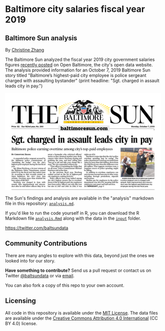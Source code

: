 # Baltimore city salaries fiscal year 2019

## Baltimore Sun analysis

By [Christine Zhang](mailto:czhang@baltsun.com)

The Baltimore Sun analyzed the fiscal year 2019 city government salaries figures [recently posted](https://data.baltimorecity.gov/City-Government/Baltimore-City-Employee-Salaries-FY2019/6xv6-e66h/data) on Open Baltimore, the city's open data website. The analysis provided information for an October 7, 2019 Baltimore Sun story titled "Baltimore’s highest-paid city employee is police sergeant charged with assaulting bystander" (print headline: "Sgt. charged in assault leads city in pay.")

![](input/p1.png)

The Sun's findings and analysis are available in the "analysis" markdown file in this repository: [`analysis.md`](https://github.com/baltimore-sun-data/balt-city-salaries-2019/blob/master/analysis.md).

If you'd like to run the code yourself in R, you can download the R Markdown file [`analysis.Rmd`](https://github.com/baltimore-sun-data/balt-city-salaries-2019/blob/master/analysis.Rmd) along with the data in the [`input`](https://github.com/baltimore-sun-data/balt-city-salaries-2019/tree/master/input) folder.

https://twitter.com/baltsundata

## Community Contributions

There are many angles to explore with this data, beyond just the ones we looked into for our story. 

**Have something to contribute?** Send us a pull request or contact us on Twitter [@baltsundata](https://twitter.com/baltsundata) or via [email](mailto:czhang@baltsun.com).

You can also fork a copy of this repo to your own account.

## Licensing

All code in this repository is available under the [MIT License](https://opensource.org/licenses/MIT). The data files are available under the [Creative Commons Attribution 4.0 International](https://creativecommons.org/licenses/by/4.0/) (CC BY 4.0) license.